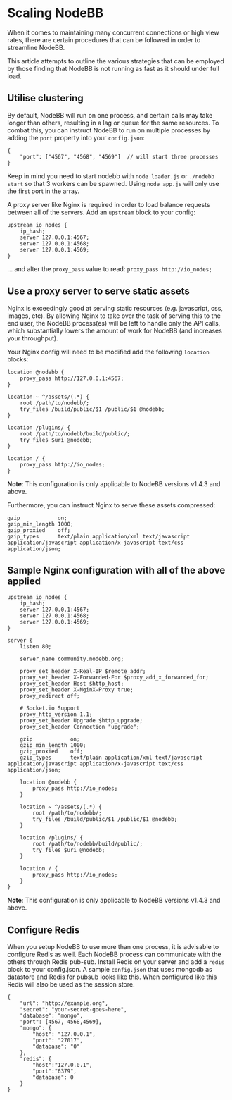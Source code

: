Scaling NodeBB
==============

When it comes to maintaining many concurrent connections or high view
rates, there are certain procedures that can be followed in order to
streamline NodeBB.

This article attempts to outline the various strategies that can be
employed by those finding that NodeBB is not running as fast as it
should under full load.

Utilise clustering
------------------

By default, NodeBB will run on one process, and certain calls may take
longer than others, resulting in a lag or queue for the same resources.
To combat this, you can instruct NodeBB to run on multiple processes by
adding the `port` property into your `config.json`:

    {
        "port": ["4567", "4568", "4569"]  // will start three processes
    }

Keep in mind you need to start nodebb with `node loader.js` or
`./nodebb start` so that 3 workers can be spawned. Using `node app.js` will
only use the first port in the array.

A proxy server like Nginx is required in order to load balance requests
between all of the servers. Add an `upstream` block to your config:

    upstream io_nodes {
        ip_hash;
        server 127.0.0.1:4567;
        server 127.0.0.1:4568;
        server 127.0.0.1:4569;
    }

... and alter the `proxy_pass` value to read:
`proxy_pass http://io_nodes;`

Use a proxy server to serve static assets
-----------------------------------------

Nginx is exceedingly good at serving static resources (e.g. javascript,
css, images, etc). By allowing Nginx to take over the task of serving
this to the end user, the NodeBB process(es) will be left to handle only
the API calls, which substantially lowers the amount of work for NodeBB
(and increases your throughput).

Your Nginx config will need to be modified add the following `location`
blocks:

    location @nodebb {
        proxy_pass http://127.0.0.1:4567;
    }

    location ~ ^/assets/(.*) {
        root /path/to/nodebb/;
        try_files /build/public/$1 /public/$1 @nodebb;
    }

    location /plugins/ {
        root /path/to/nodebb/build/public/;
        try_files $uri @nodebb;
    }

    location / {
        proxy_pass http://io_nodes;
    }

**Note**: This configuration is only applicable to NodeBB versions v1.4.3 and above.

Furthermore, you can instruct Nginx to serve these assets compressed:

    gzip            on;
    gzip_min_length 1000;
    gzip_proxied    off;
    gzip_types      text/plain application/xml text/javascript application/javascript application/x-javascript text/css application/json;

Sample Nginx configuration with all of the above applied
--------------------------------------------------------

    upstream io_nodes {
        ip_hash;
        server 127.0.0.1:4567;
        server 127.0.0.1:4568;
        server 127.0.0.1:4569;
    }

    server {
        listen 80;

        server_name community.nodebb.org;

        proxy_set_header X-Real-IP $remote_addr;
        proxy_set_header X-Forwarded-For $proxy_add_x_forwarded_for;
        proxy_set_header Host $http_host;
        proxy_set_header X-NginX-Proxy true;
        proxy_redirect off;

        # Socket.io Support
        proxy_http_version 1.1;
        proxy_set_header Upgrade $http_upgrade;
        proxy_set_header Connection "upgrade";

        gzip            on;
        gzip_min_length 1000;
        gzip_proxied    off;
        gzip_types      text/plain application/xml text/javascript application/javascript application/x-javascript text/css application/json;

        location @nodebb {
            proxy_pass http://io_nodes;
        }

        location ~ ^/assets/(.*) {
            root /path/to/nodebb/;
            try_files /build/public/$1 /public/$1 @nodebb;
        }

        location /plugins/ {
            root /path/to/nodebb/build/public/;
            try_files $uri @nodebb;
        }

        location / {
            proxy_pass http://io_nodes;
        }
    }

**Note**: This configuration is only applicable to NodeBB versions v1.4.3 and above.

Configure Redis
---------------

When you setup NodeBB to use more than one process, it is advisable to
configure Redis as well. Each NodeBB process can communicate with the
others through Redis pub-sub. Install Redis on your server and add a
`redis` block to your config.json. A sample `config.json` that uses mongodb
as datastore and Redis for pubsub looks like this. When configured like
this Redis will also be used as the session store.

    {
        "url": "http://example.org",
        "secret": "your-secret-goes-here",
        "database": "mongo",
        "port": [4567, 4568,4569],
        "mongo": {
            "host": "127.0.0.1",
            "port": "27017",
            "database": "0"
        },
        "redis": {
            "host":"127.0.0.1",
            "port":"6379",
            "database": 0
        }
    }
